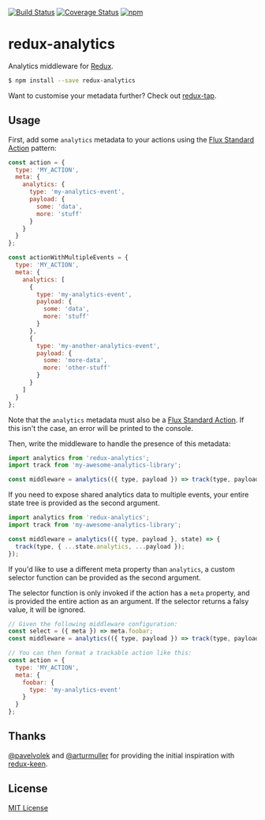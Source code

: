 [![Build Status](https://img.shields.io/travis/markdalgleish/redux-analytics/master.svg?style=flat-square)](http://travis-ci.org/markdalgleish/redux-analytics) [![Coverage Status](https://img.shields.io/coveralls/markdalgleish/redux-analytics/master.svg?style=flat-square)](https://coveralls.io/r/markdalgleish/redux-analytics) [![npm](https://img.shields.io/npm/v/redux-analytics.svg?style=flat-square)](https://www.npmjs.com/package/redux-analytics)

# redux-analytics

Analytics middleware for [Redux](https://github.com/rackt/redux).

```bash
$ npm install --save redux-analytics
```

Want to customise your metadata further? Check out [redux-tap](https://github.com/markdalgleish/redux-tap).

## Usage

First, add some `analytics` metadata to your actions using the [Flux Standard Action](https://github.com/acdlite/flux-standard-action) pattern:

```js
const action = {
  type: 'MY_ACTION',
  meta: {
    analytics: {
      type: 'my-analytics-event',
      payload: {
        some: 'data',
        more: 'stuff'
      }
    }
  }
};

const actionWithMultipleEvents = {
  type: 'MY_ACTION',
  meta: {
    analytics: [
      {
        type: 'my-analytics-event',
        payload: {
          some: 'data',
          more: 'stuff'
        }
      },
      {
        type: 'my-another-analytics-event',
        payload: {
          some: 'more-data',
          more: 'other-stuff'
        }
      }
    ]
  }
};
```

Note that the `analytics` metadata must also be a [Flux Standard Action](https://github.com/acdlite/flux-standard-action). If this isn't the case, an error will be printed to the console.

Then, write the middleware to handle the presence of this metadata:

```js
import analytics from 'redux-analytics';
import track from 'my-awesome-analytics-library';

const middleware = analytics(({ type, payload }) => track(type, payload));
```

If you need to expose shared analytics data to multiple events, your entire state tree is provided as the second argument.

```js
import analytics from 'redux-analytics';
import track from 'my-awesome-analytics-library';

const middleware = analytics(({ type, payload }, state) => {
  track(type, { ...state.analytics, ...payload });
});
```

If you'd like to use a different meta property than `analytics`, a custom selector function can be provided as the second argument.

The selector function is only invoked if the action has a `meta` property, and is provided the entire action as an argument. If the selector returns a falsy value, it will be ignored.

```js
// Given the following middleware configuration:
const select = ({ meta }) => meta.foobar;
const middleware = analytics(({ type, payload }) => track(type, payload), select);

// You can then format a trackable action like this:
const action = {
  type: 'MY_ACTION',
  meta: {
    foobar: {
      type: 'my-analytics-event'
    }
  }
};
```

## Thanks

[@pavelvolek](https://github.com/pavelvolek) and [@arturmuller](https://github.com/arturmuller) for providing the initial inspiration with [redux-keen](https://github.com/pavelvolek/redux-keen).

## License

[MIT License](http://markdalgleish.mit-license.org/)
